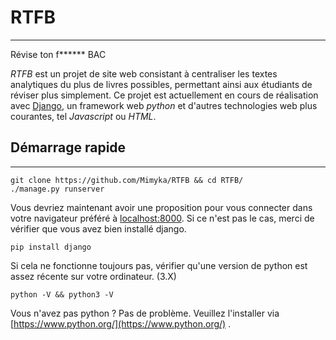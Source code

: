 **RTFB**
====
----
Révise ton f\*\*\*\*\*\* BAC

*RTFB* est un projet de site web consistant à centraliser les textes analytiques du plus de livres possibles, permettant ainsi aux étudiants de réviser plus simplement. Ce projet est actuellement en cours de réalisation avec [Django](https://www.djangoproject.com/), un framework web *python* et d'autres technologies web plus courantes, tel *Javascript* ou *HTML*.

Démarrage rapide
----------------
----------



    git clone https://github.com/Mimyka/RTFB && cd RTFB/
    ./manage.py runserver
Vous devriez maintenant avoir une proposition pour vous connecter dans votre navigateur préféré à [localhost:8000](localhost:8000).
Si ce n'est pas le cas, merci de vérifier que vous avez bien installé django.

    pip install django
Si cela ne fonctionne toujours pas, vérifier qu'une version de python est assez récente sur votre ordinateur. (3.X)

    python -V && python3 -V
Vous n'avez pas python ? Pas de problème. Veuillez l'installer via [https://www.python.org/](https://www.python.org/) .

